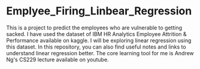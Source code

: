 # Emplyee_Firing_Linbear_Regression

This is a project to predict the employees who are vulnerable to getting sacked. I have used the dataset of IBM HR Analytics Employee Attrition &amp; Performance available on kaggle. I will be exploring linear regression using this dataset. In this repository, you can also find useful notes and links to understand linear regression better. The core learning tool for me is Andrew Ng's CS229 lecture available on youtube.  
